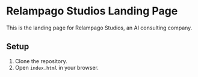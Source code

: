 # Relampago Studios Landing Page

This is the landing page for Relampago Studios, an AI consulting company.

## Setup

1. Clone the repository.
2. Open `index.html` in your browser.
